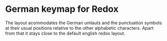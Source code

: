 # German keymap for Redox

The layout acommodates the German umlauts and the punctuation symbols
at their usual positions relative to the other alphabetic characters.
Apart from that it stays close to the default english redox layout.
